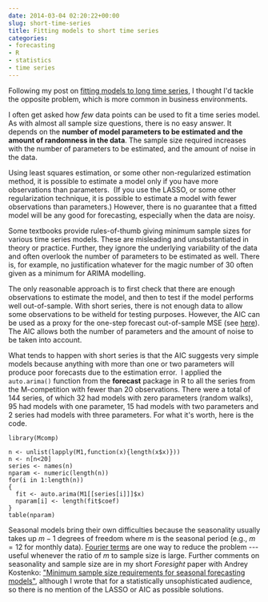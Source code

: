 ```yaml
---
date: 2014-03-04 02:20:22+00:00
slug: short-time-series
title: Fitting models to short time series
categories:
- forecasting
- R
- statistics
- time series
---
```


Following my post on [fitting models to long time series](/hyndsight/long-time-series/), I thought I'd tackle the opposite problem, which is more common in business environments.

I often get asked how <em>few</em> data points can be used to fit a time series model. As with almost all sample size questions, there is no easy answer. It depends on the **number of model parameters to be estimated and the amount of randomness in the data**. The sample size required increases with the number of parameters to be estimated, and the amount of noise in the data.

<!-- more -->

Using least squares estimation, or some other non-regularized estimation method, it is possible to estimate a model only if you have more observations than parameters.  (If you use the LASSO, or some other regularization technique, it is possible to estimate a model with fewer observations than parameters.) However, there is no guarantee that a fitted model will be any good for forecasting, especially when the data are noisy.

Some textbooks provide rules-of-thumb giving minimum sample sizes for various time series models. These are misleading and unsubstantiated in theory or practice. Further, they ignore the underlying variability of the data and often overlook the number of parameters to be estimated as well. There is, for example, no justification whatever for the magic number of 30 often given as a minimum for ARIMA modelling.

The only reasonable approach is to first check that there are enough observations to estimate the model, and then to test if the model performs well out-of-sample. With short series, there is not enough data to allow some observations to be witheld for testing purposes. However, the AIC can be used as a proxy for the one-step forecast out-of-sample MSE (see [here](/hyndsight/aic/)). The AIC allows both the number of parameters and the amount of noise to be taken into account.

What tends to happen with short series is that the AIC suggests very simple models because anything with more than one or two parameters will produce poor forecasts due to the estimation error.  I applied the `auto.arima()` function from the **forecast** package in R to all the series from the M-competition with fewer than 20 observations. There were a total of 144 series, of which 32 had models with zero parameters (random walks), 95 had models with one parameter, 15 had models with two parameters and 2 series had models with three parameters. For what it's worth, here is the code.

```
library(Mcomp)

n <- unlist(lapply(M1,function(x){length(x$x)}))
n <- n[n<20]
series <- names(n)
nparam <- numeric(length(n))
for(i in 1:length(n))
{
  fit <- auto.arima(M1[[series[i]]]$x)
  nparam[i] <- length(fit$coef)
}
table(nparam)
```

Seasonal models bring their own difficulties because the seasonality usually takes up $m-1$ degrees of freedom where $m$ is the seasonal period (e.g., $m=12$ for monthly data). [Fourier terms](/hyndsight/longseasonality/) are one way to reduce the problem --- useful whenever the ratio of $m$ to sample size is large. Further comments on seasonality and sample size are in my short _Foresight_ paper with Andrey Kostenko: ["Minimum sample size requirements for seasonal forecasting models"](/papers/shortseasonal.pdf), although I wrote that for a statistically unsophisticated audience, so there is no mention of the LASSO or AIC as possible solutions.
